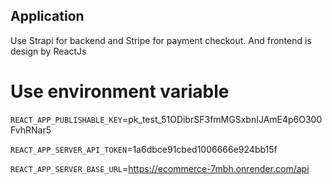 ## Application
Use Strapi for backend and Stripe for payment checkout. And frontend is design by ReactJs

# Use environment variable
`REACT_APP_PUBLISHABLE_KEY`=pk_test_51ODibrSF3fmMGSxbnIJAmE4p6O300FvhRNar5

`REACT_APP_SERVER_API_TOKEN`=1a6dbce91cbed1006666e924bb15f

`REACT_APP_SERVER_BASE_URL`=https://ecommerce-7mbh.onrender.com/api
